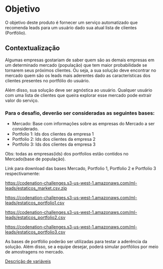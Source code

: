 # Objetivo
O objetivo deste produto é fornecer um serviço automatizado que recomenda leads para um usuário dado sua atual lista de clientes (Portfólio).

## Contextualização
Algumas empresas gostariam de saber quem são as demais empresas em um determinado mercado (população) que tem maior probabilidade se tornarem seus próximos clientes. Ou seja, a sua solução deve encontrar no mercado quem são os leads mais aderentes dado as características dos clientes presentes no portfólio do usuário.

Além disso, sua solução deve ser agnóstica ao usuário. Qualquer usuário com uma lista de clientes que queira explorar esse mercado pode extrair valor do serviço.

### Para o desafio, deverão ser consideradas as seguintes bases:

-  Mercado: Base com informações sobre as empresas do Mercado a ser considerado.
-  Portfolio 1: Ids dos clientes da empresa 1
-  Portfolio 2: Ids dos clientes da empresa 2
-  Portfolio 3: Ids dos clientes da empresa 3

Obs: todas as empresas(ids) dos portfolios estão contidos no Mercado(base de população).

Link para download das bases Mercado, Portfolio 1, Portfolio 2 e Portfolio 3 respectivamente:

<https://codenation-challenges.s3-us-west-1.amazonaws.com/ml-leads/estaticos_market.csv.zip>

<https://codenation-challenges.s3-us-west-1.amazonaws.com/ml-leads/estaticos_portfolio1.csv>

<https://codenation-challenges.s3-us-west-1.amazonaws.com/ml-leads/estaticos_portfolio2.csv>

<https://codenation-challenges.s3-us-west-1.amazonaws.com/ml-leads/estaticos_portfolio3.csv>

As bases de portfólio poderão ser utilizadas para testar a aderência da solução. Além disso, se a equipe desejar, poderá simular portfólios por meio de amostragens no mercado.

[Descrição de variáveis](https://s3-us-west-1.amazonaws.com/codenation-challenges/ml-leads/features_dictionary.pdf)
